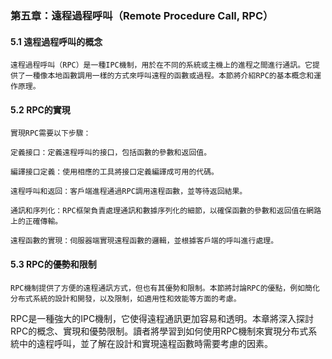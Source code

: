 ### 第五章：遠程過程呼叫（Remote Procedure Call, RPC）

#### 5.1 遠程過程呼叫的概念
    遠程過程呼叫（RPC）是一種IPC機制，用於在不同的系統或主機上的進程之間進行通訊。它提供了一種像本地函數調用一樣的方式來呼叫遠程的函數或過程。本節將介紹RPC的基本概念和運作原理。

#### 5.2 RPC的實現
    實現RPC需要以下步驟：

    定義接口：定義遠程呼叫的接口，包括函數的參數和返回值。

    編譯接口定義：使用相應的工具將接口定義編譯成可用的代碼。

    遠程呼叫和返回：客戶端進程通過RPC調用遠程函數，並等待返回結果。

    通訊和序列化：RPC框架負責處理通訊和數據序列化的細節，以確保函數的參數和返回值在網路上的正確傳輸。

    遠程函數的實現：伺服器端實現遠程函數的邏輯，並根據客戶端的呼叫進行處理。

#### 5.3 RPC的優勢和限制
    RPC機制提供了方便的遠程通訊方式，但也有其優勢和限制。本節將討論RPC的優點，例如簡化分布式系統的設計和開發，以及限制，如適用性和效能等方面的考慮。

RPC是一種強大的IPC機制，它使得遠程通訊更加容易和透明。本章將深入探討RPC的概念、實現和優勢限制。讀者將學習到如何使用RPC機制來實現分布式系統中的遠程呼叫，並了解在設計和實現遠程函數時需要考慮的因素。